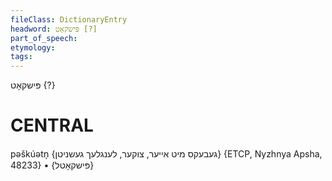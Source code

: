 ```yaml
---
fileClass: DictionaryEntry
headword: פּישקאָט [?]
part_of_speech: 
etymology: 
tags: 
---
```

פּישקאָט {?}

CENTRAL
========

pəškúətn̩ {געבעקס מיט אייער, צוקער, לענגלעך געשניטן} {ETCP, Nyzhnya Apsha, 48233}
	•	{פּישקאָטל}